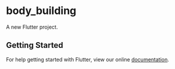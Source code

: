 # body_building

A new Flutter project.

## Getting Started

For help getting started with Flutter, view our online
[documentation](https://flutter.io/).
